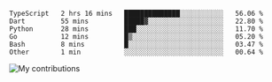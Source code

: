 <!--START_SECTION:waka-->

```text
TypeScript   2 hrs 16 mins   ██████████████░░░░░░░░░░░   56.06 %
Dart         55 mins         █████▓░░░░░░░░░░░░░░░░░░░   22.80 %
Python       28 mins         ███░░░░░░░░░░░░░░░░░░░░░░   11.70 %
Go           12 mins         █▒░░░░░░░░░░░░░░░░░░░░░░░   05.20 %
Bash         8 mins          █░░░░░░░░░░░░░░░░░░░░░░░░   03.47 %
Other        1 min           ░░░░░░░░░░░░░░░░░░░░░░░░░   00.64 %
```

<!--END_SECTION:waka-->
<img src="https://github-readme-streak-stats.herokuapp.com/?user=pahas&theme=white" alt="My contributions" />
